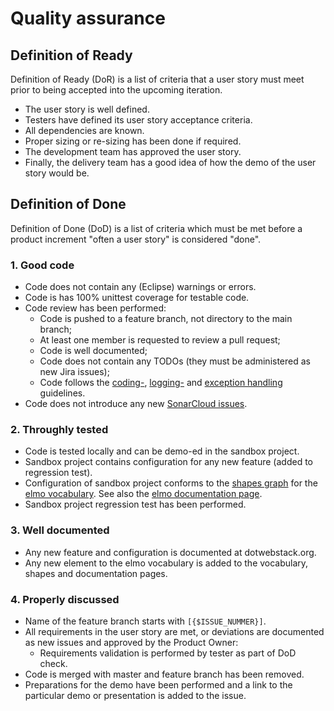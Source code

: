 # Quality assurance

## Definition of Ready

Definition of Ready (DoR) is a list of criteria that a user story must meet prior to being accepted into the upcoming iteration.

* The user story is well defined.
* Testers have defined its user story acceptance criteria.
* All dependencies are known.
* Proper sizing or re-sizing has been done if required.
* The development team has approved the user story.
* Finally, the delivery team has a good idea of how the demo of the user story would be.

## Definition of Done

Definition of Done (DoD) is a list of criteria which must be met before a product increment "often a user story" is considered "done".

### 1. Good code

* Code does not contain any (Eclipse) warnings or errors.
* Code is has 100% unittest coverage for testable code.
* Code review has been performed:
  * Code is pushed to a feature branch, not directory to the main branch;
  * At least one member is requested to review a pull request;
  * Code is well documented;
  * Code does not contain any TODOs (they must be administered as new Jira issues);
  * Code follows the [coding-](coding.md), [logging-](logging.md) and [exception handling](exception-handling.md) guidelines.
* Code does not introduce any new [SonarCloud issues][1].

### 2. Throughly tested

* Code is tested locally and can be demo-ed in the sandbox project.
* Sandbox project contains configuration for any new feature (added to regression test).
* Configuration of sandbox project conforms to the [shapes graph](../vocabulary/elmo-shacl.ttl) for the [elmo vocabulary](../vocabulary/elmo2.ttl). See also the [elmo documentation page](../vocabulary/README.md).
* Sandbox project regression test has been performed.

### 3. Well documented
* Any new feature and configuration is documented at dotwebstack.org.
* Any new element to the elmo vocabulary is added to the vocabulary, shapes and documentation pages.

### 4. Properly discussed

* Name of the feature branch starts with `[{$ISSUE_NUMMER}]`.
* All requirements in the user story are met, or deviations are documented as new issues and approved by the Product Owner:
  * Requirements validation is performed by tester as part of DoD check.
* Code is merged with master and feature branch has been removed.
* Preparations for the demo have been performed and a link to the particular demo or presentation is added to the issue.  

[1]: https://sonarcloud.io/organizations/dotwebstack/projects
